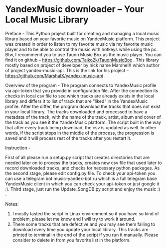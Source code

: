 # YandexMusic downloader – Your Local Music Library

Preface - 
This Python project built for creating and managing a local music library based on your favorite music on YandexMusic platform. This project was created in order to listen to my favorite music via my favorite music player and to be able to control the music with hotkeys while using the pc. Btw, I  recommend you to use Tauon Music Box as the music player. You can find it on github – https://github.com/Taiko2k/TauonMusicBox . 
This library mostly based on project of developer by nick name MarshelX which author of project yandex-music-api. This is the link for his project – https://github.com/MarshalX/yandex-music-api .


Overview of the program - 
The program connects to YandexMusic profile via api-token that you provide in configuration file.
After the connection its checks in local csv file to see which tracks are already exists in the local library and differs it to list of track that are “liked” in the YandexMusic profile.
After the differ, the program download the tracks that does not exist in your local library. 
The tracks downloaded and processed to have a metadata of the track, with the name of the track, artist, album and cover of the track as you see it the YandexMusic platform. The script built in the way that after every track being download, the csv is updated as well. In other words, if the script stops in the middle of the process, the progression is saved and it will process rest of the tracks after you restart it.

Instruction -

First of all please run a setup.py script that creates directories that are needed later on to process the tracks, creates new csv file that used later to record downloaded tracks, and checks for necessary python packages.
As the second stage, please edit config.py file. To check your api-token you can use a telegram bot music-yandex-bot.ru which is a full telegram base YandexMusic client in which you can check your api-token or just google it :).
Third stage, just run the Update_SongDB.py script and enjoy the music :) .
 
Notes:
1. I mostly tasted the script in Linux environment so if you have so kind of problem, please let me know and I will try to work it around.
2. There some tracks that are defective and you may see them failing to download every time you update your local library. This tracks are printed to terminal in the end of the script if you run it manually. Please consider to delete in from you favorite list in the platform.

